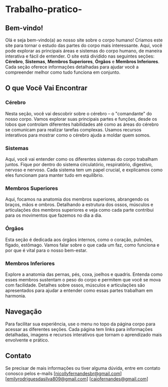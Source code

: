 # Trabalho-pratico-

## Bem-vindo!

Olá e seja bem-vindo(a) ao nosso site sobre o corpo humano! Criamos este site para tornar o estudo das partes do corpo mais interessante. Aqui, você pode explorar as principais áreas e sistemas do corpo humano, de maneira interativa e fácil de entender. O site está dividido nas seguintes seções: **Cérebro**, **Sistemas**, **Membros Superiores**, **Órgãos** e **Membros Inferiores**. Cada seção oferece informações detalhadas para ajudar você a compreender melhor como tudo funciona em conjunto.

## O que Você Vai Encontrar

### Cérebro
Nesta seção, você vai descobrir sobre o cérebro – o "comandante" do nosso corpo. Vamos explorar suas principais partes e funções, desde os lobos que controlam diferentes habilidades até como as áreas do cérebro se comunicam para realizar tarefas complexas. Usamos recursos interativos para mostrar como o cérebro ajuda a moldar quem somos.

### Sistemas
Aqui, você vai entender como os diferentes sistemas do corpo trabalham juntos. Fique por dentro do sistema circulatório, respiratório, digestivo, nervoso e nervoso. Cada sistema tem um papel crucial, e explicamos como eles funcionam para manter tudo em equilíbrio.

### Membros Superiores
Aqui, focamos na anatomia dos membros superiores, abrangendo os braços, mãos e ombros.  Detalhando a estrutura dos ossos, músculos e articulações dos membros superiores e veja como cada parte contribui para os movimentos que fazemos no dia a dia. 

### Órgãos
Esta seção é dedicada aos órgãos internos, como o coração, pulmões, fígado, estômago. Vamos falar sobre o que cada um faz, como funciona e por que é vital para o nosso bem-estar. 

### Membros Inferiores
Explore a anatomia das pernas, pés, coxa, joelhos e quadris. Entenda como esses membros sustentam o peso do corpo e permitem que você se mova com facilidade. Detalhes sobre ossos, músculos e articulações são apresentados para ajudar a entender como essas partes trabalham em harmonia.

## Navegação

Para facilitar sua experiência, use o menu no topo da página corpo para acessar as diferentes seções. Cada página tem links para informações detalhadas, imagens e recursos interativos que tornam o aprendizado mais envolvente e prático.

## Contato

Se precisar de mais informações ou tiver alguma dúvida, entre em contato conosco pelos e-mails [nicollyfernandesbr@gmail.com] 
[emilyrodriguesdasilva809@gmail.com]
[caiofernandes@gmail.com]
